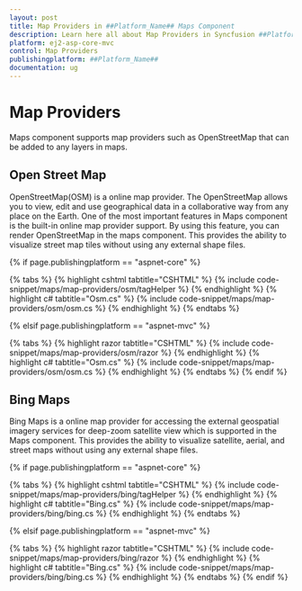 ```yaml
---
layout: post
title: Map Providers in ##Platform_Name## Maps Component
description: Learn here all about Map Providers in Syncfusion ##Platform_Name## Maps component of Syncfusion Essential JS 2 and more.
platform: ej2-asp-core-mvc
control: Map Providers
publishingplatform: ##Platform_Name##
documentation: ug
---
```


# Map Providers

Maps component supports map providers such as OpenStreetMap that can be added to any layers in maps.

## Open Street Map

OpenStreetMap(OSM) is a online map provider. The OpenStreetMap allows you to view, edit and use geographical data in a collaborative way from any place on the Earth. One of the most important features in Maps component is the built-in online map provider support. By using this feature, you can render OpenStreetMap in the maps component. This provides the ability to visualize street map tiles without using any external shape files.

{% if page.publishingplatform == "aspnet-core" %}

{% tabs %}
{% highlight cshtml tabtitle="CSHTML" %}
{% include code-snippet/maps/map-providers/osm/tagHelper %}
{% endhighlight %}
{% highlight c# tabtitle="Osm.cs" %}
{% include code-snippet/maps/map-providers/osm/osm.cs %}
{% endhighlight %}
{% endtabs %}

{% elsif page.publishingplatform == "aspnet-mvc" %}

{% tabs %}
{% highlight razor tabtitle="CSHTML" %}
{% include code-snippet/maps/map-providers/osm/razor %}
{% endhighlight %}
{% highlight c# tabtitle="Osm.cs" %}
{% include code-snippet/maps/map-providers/osm/osm.cs %}
{% endhighlight %}
{% endtabs %}
{% endif %}



## Bing Maps

Bing Maps is a online map provider for accessing the external geospatial imagery services for deep-zoom satellite view which is supported in the Maps component. This provides the ability to visualize satellite, aerial, and street maps without using any external shape files.

{% if page.publishingplatform == "aspnet-core" %}

{% tabs %}
{% highlight cshtml tabtitle="CSHTML" %}
{% include code-snippet/maps/map-providers/bing/tagHelper %}
{% endhighlight %}
{% highlight c# tabtitle="Bing.cs" %}
{% include code-snippet/maps/map-providers/bing/bing.cs %}
{% endhighlight %}
{% endtabs %}

{% elsif page.publishingplatform == "aspnet-mvc" %}

{% tabs %}
{% highlight razor tabtitle="CSHTML" %}
{% include code-snippet/maps/map-providers/bing/razor %}
{% endhighlight %}
{% highlight c# tabtitle="Bing.cs" %}
{% include code-snippet/maps/map-providers/bing/bing.cs %}
{% endhighlight %}
{% endtabs %}
{% endif %}

